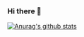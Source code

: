 ### Hi there 👋


[![Anurag's github stats](https://github-readme-stats.vercel.app/api?username=dinndev)](https://github.com/anuraghazra/github-readme-stats)

